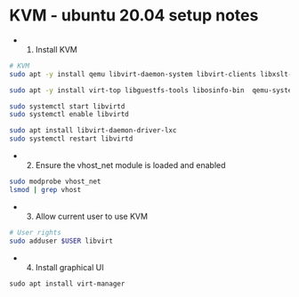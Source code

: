 # KVM - ubuntu 20.04 setup notes

* 1) Install KVM

```bash
# KVM
sudo apt -y install qemu libvirt-daemon-system libvirt-clients libxslt-dev libxml2-dev libvirt-dev zlib1g-dev ruby-dev ruby-libvirt ebtables dnsmasq-base

sudo apt -y install virt-top libguestfs-tools libosinfo-bin  qemu-system virt-manager
```

```bash
sudo systemctl start libvirtd
sudo systemctl enable libvirtd
```

```bash
sudo apt install libvirt-daemon-driver-lxc
sudo systemctl restart libvirtd
```

* 2) Ensure the vhost_net module is loaded and enabled

```bash
sudo modprobe vhost_net
lsmod | grep vhost
```

* 3) Allow current user to use KVM

```bash
# User rights
sudo adduser $USER libvirt
```

* 4) Install graphical UI

```
sudo apt install virt-manager
```
